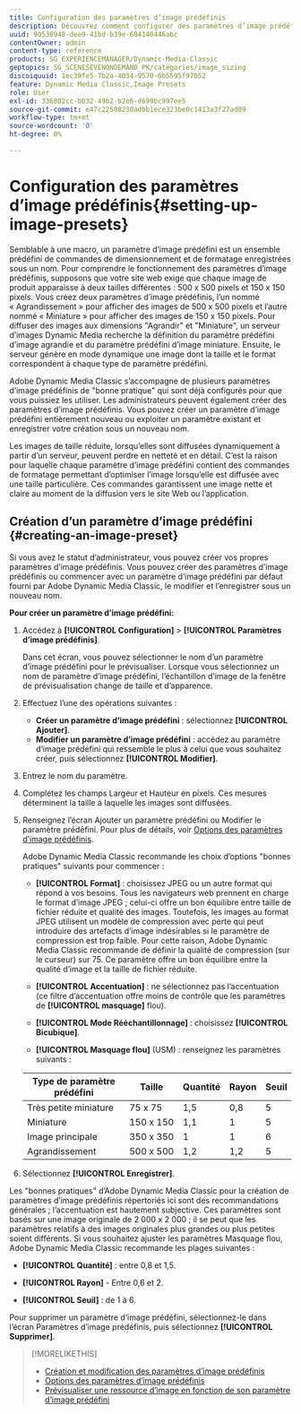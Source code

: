 ```yaml
---
title: Configuration des paramètres d’image prédéfinis
description: Découvrez comment configurer des paramètres d’image prédéfinis dans Adobe Dynamic Media Classic.
uuid: 90530948-dee9-41bd-b39e-684140446abc
contentOwner: admin
content-type: reference
products: SG_EXPERIENCEMANAGER/Dynamic-Media-Classic
geptopics: SG_SCENESEVENONDEMAND_PK/categories/image_sizing
discoiquuid: 1ec39fe5-7b2a-4034-9570-6b5595f97052
feature: Dynamic Media Classic,Image Presets
role: User
exl-id: 336802cc-b032-49b2-b2e6-d699bc997ee5
source-git-commit: e47c22508230adbb1ece323be0c1413a3f27ad89
workflow-type: tm+mt
source-wordcount: '0'
ht-degree: 0%

---
```


# Configuration des paramètres d’image prédéfinis{#setting-up-image-presets}

Semblable à une macro, un paramètre d’image prédéfini est un ensemble prédéfini de commandes de dimensionnement et de formatage enregistrées sous un nom. Pour comprendre le fonctionnement des paramètres d’image prédéfinis, supposons que votre site web exige que chaque image de produit apparaisse à deux tailles différentes : 500 x 500 pixels et 150 x 150 pixels. Vous créez deux paramètres d’image prédéfinis, l’un nommé « Agrandissement » pour afficher des images de 500 x 500 pixels et l’autre nommé « Miniature » pour afficher des images de 150 x 150 pixels. Pour diffuser des images aux dimensions &quot;Agrandir&quot; et &quot;Miniature&quot;, un serveur d’images Dynamic Media recherche la définition du paramètre prédéfini d’image agrandie et du paramètre prédéfini d’image miniature. Ensuite, le serveur génère en mode dynamique une image dont la taille et le format correspondent à chaque type de paramètre prédéfini.

Adobe Dynamic Media Classic s’accompagne de plusieurs paramètres d’image prédéfinis de &quot;bonne pratique&quot; qui sont déjà configurés pour que vous puissiez les utiliser. Les administrateurs peuvent également créer des paramètres d’image prédéfinis. Vous pouvez créer un paramètre d’image prédéfini entièrement nouveau ou exploiter un paramètre existant et enregistrer votre création sous un nouveau nom.

Les images de taille réduite, lorsqu’elles sont diffusées dynamiquement à partir d’un serveur, peuvent perdre en netteté et en détail. C’est la raison pour laquelle chaque paramètre d’image prédéfini contient des commandes de formatage permettant d’optimiser l’image lorsqu’elle est diffusée avec une taille particulière. Ces commandes garantissent une image nette et claire au moment de la diffusion vers le site Web ou l’application.

## Création d’un paramètre d’image prédéfini {#creating-an-image-preset}

Si vous avez le statut d’administrateur, vous pouvez créer vos propres paramètres d’image prédéfinis. Vous pouvez créer des paramètres d’image prédéfinis ou commencer avec un paramètre d’image prédéfini par défaut fourni par Adobe Dynamic Media Classic, le modifier et l’enregistrer sous un nouveau nom.

**Pour créer un paramètre d’image prédéfini:**

1. Accédez à **[!UICONTROL Configuration]** > **[!UICONTROL Paramètres d’image prédéfinis]**.

   Dans cet écran, vous pouvez sélectionner le nom d’un paramètre d’image prédéfini pour le prévisualiser. Lorsque vous sélectionnez un nom de paramètre d’image prédéfini, l’échantillon d’image de la fenêtre de prévisualisation change de taille et d’apparence.

1. Effectuez l’une des opérations suivantes :

   * **Créer un paramètre d’image prédéfini**  : sélectionnez  **[!UICONTROL Ajouter]**.
   * **Modifier un paramètre d’image prédéfini**  : accédez au paramètre d’image prédéfini qui ressemble le plus à celui que vous souhaitez créer, puis sélectionnez  **[!UICONTROL Modifier]**.

1. Entrez le nom du paramètre.
1. Complétez les champs Largeur et Hauteur en pixels. Ces mesures déterminent la taille à laquelle les images sont diffusées.
1. Renseignez l’écran Ajouter un paramètre prédéfini ou Modifier le paramètre prédéfini. Pour plus de détails, voir [Options des paramètres d’image prédéfinis](application-setup.md#image_preset_options).

   Adobe Dynamic Media Classic recommande les choix d’options &quot;bonnes pratiques&quot; suivants pour commencer :

   * **[!UICONTROL Format]**  : choisissez JPEG ou un autre format qui répond à vos besoins. Tous les navigateurs web prennent en charge le format d’image JPEG ; celui-ci offre un bon équilibre entre taille de fichier réduite et qualité des images. Toutefois, les images au format JPEG utilisent un modèle de compression avec perte qui peut introduire des artefacts d’image indésirables si le paramètre de compression est trop faible. Pour cette raison, Adobe Dynamic Media Classic recommande de définir la qualité de compression (sur le curseur) sur 75. Ce paramètre offre un bon équilibre entre la qualité d’image et la taille de fichier réduite.

   * **[!UICONTROL Accentuation]**  : ne sélectionnez pas l’accentuation (ce filtre d’accentuation offre moins de contrôle que les paramètres de  **[!UICONTROL masquage]** flou).

   * **[!UICONTROL Mode Rééchantillonnage]**  : choisissez  **[!UICONTROL Bicubique]**.

   * **[!UICONTROL Masquage flou]**  (USM) : renseignez les paramètres suivants :

   | Type de paramètre prédéfini | Taille | Quantité | Rayon | Seuil |
   | --- | --- | --- | --- | --- |
   | Très petite miniature | 75 x 75 | 1,5 | 0,8 | 5 |
   | Miniature | 150 x 150 | 1,1 | 1 | 5 |
   | Image principale | 350 x 350 | 1 | 1 | 6 |
   | Agrandissement | 500 x 500 | 1,2 | 1,2 | 5 |

1. Sélectionnez **[!UICONTROL Enregistrer]**.

Les &quot;bonnes pratiques&quot; d’Adobe Dynamic Media Classic pour la création de paramètres d’image prédéfinis répertoriés ici sont des recommandations générales ; l’accentuation est hautement subjective. Ces paramètres sont basés sur une image originale de 2 000 x 2 000 ; il se peut que les paramètres relatifs à des images originales plus grandes ou plus petites soient différents. Si vous souhaitez ajuster les paramètres Masquage flou, Adobe Dynamic Media Classic recommande les plages suivantes :

* **[!UICONTROL Quantité]**  : entre 0,8 et 1,5.

* **[!UICONTROL Rayon]**  - Entre 0,6 et 2.

* **[!UICONTROL Seuil]**  : de 1 à 6.

Pour supprimer un paramètre d’image prédéfini, sélectionnez-le dans l’écran Paramètres d’image prédéfinis, puis sélectionnez **[!UICONTROL Supprimer]**.

>[!MORELIKETHIS]
>
>* [Création et modification des paramètres d’image prédéfinis](application-setup.md#creating_and_editing_image_presets)
>* [Options des paramètres d’image prédéfinis](application-setup.md#image_preset_options)
>* [Prévisualiser une ressource d’image en fonction de son paramètre d’image prédéfini](previewing-asset.md#previewing_an_image_asset_based_on_its_image_preset)

